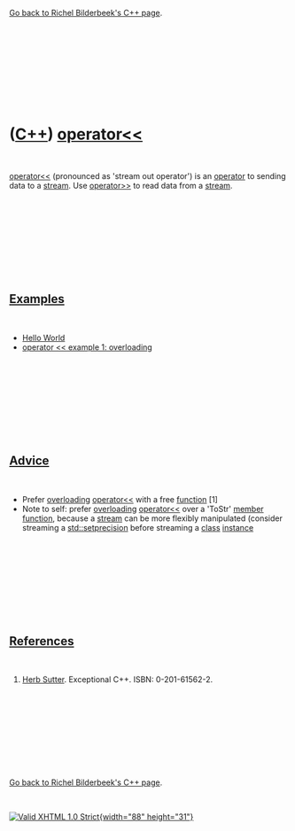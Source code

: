 

[Go back to Richel Bilderbeek's C++ page](Cpp.htm).

 

 

 

 

 

([C++](Cpp.htm)) [operator&lt;&lt;](CppOperatorStreamOut.htm)
=============================================================

 

[operator&lt;&lt;](CppOperatorStreamOut.htm) (pronounced as 'stream out
operator') is an [operator](CppOperator.htm) to sending data to a
[stream](CppStream.htm). Use [operator&gt;&gt;](CppOperatorStreamIn.htm)
to read data from a [stream](CppStream.htm).

 

 

 

 

 

[Examples](CppExample.htm)
--------------------------

 

-   [Hello World](CppHelloWorld.htm)
-   [operator &lt;&lt; example 1:
    overloading](CppOperatorStreamOutExample1.htm)

 

 

 

 

 

[Advice](CppAdvice.htm)
-----------------------

 

-   Prefer [overloading](CppOverload.htm)
    [operator&lt;&lt;](CppOperatorStreamOut.htm) with a free
    [function](CppFunction.htm) \[1\]
-   Note to self: prefer [overloading](CppOverload.htm)
    [operator&lt;&lt;](CppOperatorStreamOut.htm) over a 'ToStr' [member
    function](CppMemberFunction.htm), because a [stream](CppStream.htm)
    can be more flexibly manipulated (consider streaming a
    [std::setprecision](CppStdSetprecision.htm) before streaming a
    [class](CppClass.htm) [instance](CppInstance.htm)

 

 

 

 

 

[References](CppReferences.htm)
-------------------------------

 

1.  [Herb Sutter](CppHerbSutter.htm). Exceptional C++.
    ISBN: 0-201-61562-2.

 

 

 

 

 

[Go back to Richel Bilderbeek's C++ page](Cpp.htm).



 

[![Valid XHTML 1.0 Strict](valid-xhtml10.png){width="88"
height="31"}](http://validator.w3.org/check?uri=referer)
